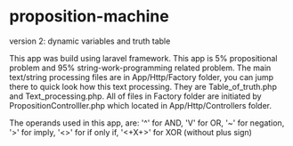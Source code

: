 # proposition-machine
version 2: dynamic variables and truth table


This app was build using laravel framework. This app is 5% propositional problem and 95% string-work-programming related problem. The main text/string processing files are in App/Http/Factory folder, you can jump there to quick look how this text processing. They are Table_of_truth.php and Text_processing.php. All of files in Factory folder are initiated by PropositionControlller.php which located in App/Http/Controllers folder.

The operands used in this app, are:
'^' for AND,
'V' for OR,
'~' for negation,
'>' for imply,
'<>' for if only if,
'<+X+>' for XOR (without plus sign)


